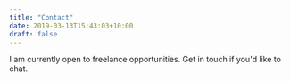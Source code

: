 ```yaml
---
title: "Contact"
date: 2019-03-13T15:43:03+10:00
draft: false
---
```


I am currently open to freelance opportunities. Get in touch if you'd like to chat.

